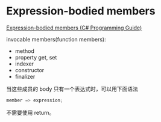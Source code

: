 # Expression-bodied members

[Expression-bodied members (C# Programming Guide)](https://docs.microsoft.com/en-us/dotnet/csharp/programming-guide/statements-expressions-operators/expression-bodied-members)

invocable members(function members):

- method
- property get, set
- indexer
- constructor
- finalizer

当这些成员的 body 只有一个表达式时，可以用下面语法

```cs
member => expression;
```

不需要使用 return。
